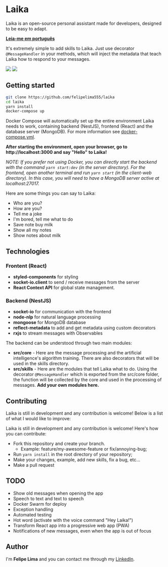 # Laika

Laika is an open-source personal assistant made for developers, designed to be easy to adapt.

**[Leia-me em português](https://github.com/felipelima555/laika/blob/master/README.pt-BR.md)**

It's extremely simple to add skills to Laika. Just use decorator `@MessageHandler` in your methods, which will inject the metadata that teach Laika how to respond to your messages.

<img src="https://user-images.githubusercontent.com/20775579/90994643-c10a8e80-e58f-11ea-9949-ac5594e09fc4.png" />

<img src="https://user-images.githubusercontent.com/20775579/90994647-c7990600-e58f-11ea-898f-c90aa748f221.gif" />

## Getting started

```bash
git clone https://github.com/felipelima555/laika
cd laika
yarn install
docker-compose up
```

Docker Compose will automatically set up the entire environment Laika needs to work, containing backend (NestJS), frontend (React) and the database server (MongoDB). For more information see [docker-compose.yml](https://github.com/felipelima555/laika/blob/master/docker-compose.yml).

**After starting the environment, open your browser, go to http://localhost:3000 and say "Hello" to Laika!**

_NOTE: If you prefer not using Docker, you can directly start the backend with the command `yarn start:dev` (in the server directory). For the frontend, open another terminal and run `yarn start` (in the client-web directory). In this case, you will need to have a MongoDB server active at localhost:27017._

Here are some things you can say to Laika:

- Who are you?
- How are you?
- Tell me a joke
- I'm bored, tell me what to do
- Save note buy milk
- Show all my notes
- Show notes about milk

## Technologies

### Frontent (React)

- **styled-components** for styling
- **socket-io.client** to send / receive messages from the server
- **React Context API** for global state management.

### Backend (NestJS)

- **socket-io** for communication with the frontend
- **node-nlp** for natural language processing
- **mongoose** for MongoDB database
- **reflect-metadata** to add and get metadata using custom decorators
- **rxjs** to stream messages with Observables

The backend can be understood through two main modules:

- **src/core** - Here are the message processing and the artificial intelligence's algorithm training. There are also decorators that will be used in the skills directory.
- **src/skills** - Here are the modules that tell Laika what to do. Using the decorator `@MessageHandler` which is exported from the src/core folder, the function will be collected by the core and used in the processing of messages. **Add your own modules here.**

## Contributing

Laika is still in development and any contribution is welcome! Below is a list of what I would like to improve:

Laika is still in development and any contribution is welcome! Here's how you can contribute:

- Fork this repository and create your branch.
  - Example: feature/my-awesome-feature or fix/annoying-bug;
- Run `yarn install` in the root directory of your repository;
- Make your changes, example, add new skills, fix a bug, etc...
- Make a pull request

## TODO

- Show old messages when opening the app
- Speech to text and text to speech
- Docker Swarm for deploy
- Exception handling
- Automated testing
- Hot word (activate with the voice command "Hey Laika!")
- Transform React app into a progressive web app (PWA)
- Notifications of new messages, even when the app is out of focus

## Author

I'm **Felipe Lima** and you can contact me through my [LinkedIn](https://www.linkedin.com/in/felipelimadasilva/).
